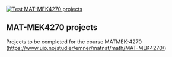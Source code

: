 [![Test MAT-MEK4270 projects](https://github.com/aadi-bh/matmek9270-course-projects/actions/workflows/matmek4270.yml/badge.svg)](https://github.com/aadi-bh/matmek9270-course-projects/actions/workflows/matmek4270.yml)

## MAT-MEK4270 projects

Projects to be completed for the course MATMEK-4270 (https://www.uio.no/studier/emner/matnat/math/MAT-MEK4270/)
